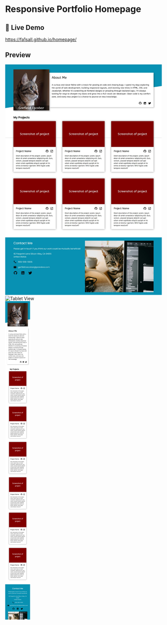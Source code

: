 # Responsive Portfolio Homepage

## 🔗 Live Demo

https://fa1sall.github.io/homepage/

## Preview

![Desktop View](./assets/preview/preview-desktop.jpeg)  
![Tablet View](./assets//preview/preview-tablet.png)  
![Mobile View](./assets//preview/preview-mobile.png)
